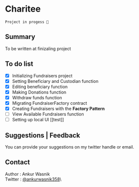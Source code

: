 # Charitee
`Project in progess 🚀`
## Summary
To be written at finizaling project
## To do list 
- [x] Initializing Fundraisers project
- [x] Setting Beneficiary and Custodian function
- [x] Editing beneficiary function
- [x] Making Donations function
- [x] Withdraw funds function
- [x] Migrating FundraiserFactory contract
- [x] Creating Fundraisers with the **Factory Pattern**
- [ ] View Available Fundraisers function
- [ ] Setting up local UI [[test]] 
## Suggestions | Feedback
You can provide your suggestions on my twitter handle or email.

## Contact
Author : Ankur Wasnik\
Twitter : [@ankurwasnik358](https://twitter/ankurwasnik358)\
